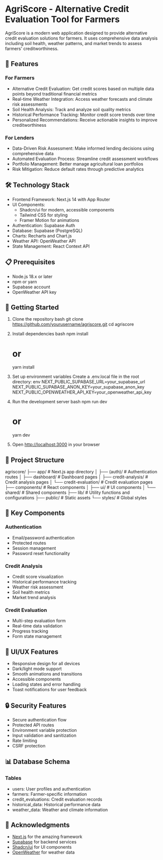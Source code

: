 # AgriScore - Alternative Credit Evaluation Tool for Farmers

AgriScore is a modern web application designed to provide alternative credit evaluation solutions for farmers. It uses comprehensive data analysis including soil health, weather patterns, and market trends to assess farmers' creditworthiness.

## 🌟 Features

### For Farmers
- Alternative Credit Evaluation: Get credit scores based on multiple data points beyond traditional financial metrics
- Real-time Weather Integration: Access weather forecasts and climate risk assessments
- Soil Health Analysis: Track and analyze soil quality metrics
- Historical Performance Tracking: Monitor credit score trends over time
- Personalized Recommendations: Receive actionable insights to improve creditworthiness

### For Lenders
- Data-Driven Risk Assessment: Make informed lending decisions using comprehensive data
- Automated Evaluation Process: Streamline credit assessment workflows
- Portfolio Management: Better manage agricultural loan portfolios
- Risk Mitigation: Reduce default rates through predictive analytics

## 🛠 Technology Stack

- Frontend Framework: Next.js 14 with App Router
- UI Components: 
  - Shadcn/ui for modern, accessible components
  - Tailwind CSS for styling
  - Framer Motion for animations
- Authentication: Supabase Auth
- Database: Supabase (PostgreSQL)
- Charts: Recharts and Chart.js
- Weather API: OpenWeather API
- State Management: React Context API

## 📋 Prerequisites

- Node.js 18.x or later
- npm or yarn
- Supabase account
- OpenWeather API key

## 🚀 Getting Started

1. Clone the repository
   bash
   git clone https://github.com/yourusername/agriscore.git
   cd agriscore
   

2. Install dependencies
   bash
   npm install
   # or
   yarn install
   

3. Set up environment variables
   Create a .env.local file in the root directory:
   env
   NEXT_PUBLIC_SUPABASE_URL=your_supabase_url
   NEXT_PUBLIC_SUPABASE_ANON_KEY=your_supabase_anon_key
   NEXT_PUBLIC_OPENWEATHER_API_KEY=your_openweather_api_key
   

4. Run the development server
   bash
   npm run dev
   # or
   yarn dev
   

5. Open [http://localhost:3000](http://localhost:3000) in your browser

## 📁 Project Structure


agriscore/
├── app/                    # Next.js app directory
│   ├── (auth)/            # Authentication routes
│   ├── dashboard/         # Dashboard pages
│   ├── credit-analysis/   # Credit analysis pages
│   └── credit-evaluation/ # Credit evaluation pages
├── components/            # React components
│   ├── ui/               # UI components
│   └── shared/           # Shared components
├── lib/                   # Utility functions and configurations
├── public/               # Static assets
└── styles/              # Global styles


## 🔑 Key Components

### Authentication
- Email/password authentication
- Protected routes
- Session management
- Password reset functionality

### Credit Analysis
- Credit score visualization
- Historical performance tracking
- Weather risk assessment
- Soil health metrics
- Market trend analysis

### Credit Evaluation
- Multi-step evaluation form
- Real-time data validation
- Progress tracking
- Form state management

## 🎨 UI/UX Features

- Responsive design for all devices
- Dark/light mode support
- Smooth animations and transitions
- Accessible components
- Loading states and error handling
- Toast notifications for user feedback

## 🔒 Security Features

- Secure authentication flow
- Protected API routes
- Environment variable protection
- Input validation and sanitization
- Rate limiting
- CSRF protection

## 📊 Database Schema

### Tables
- users: User profiles and authentication
- farmers: Farmer-specific information
- credit_evaluations: Credit evaluation records
- historical_data: Historical performance data
- weather_data: Weather and climate information




## 🙏 Acknowledgments

- [Next.js](https://nextjs.org/) for the amazing framework
- [Supabase](https://supabase.com/) for backend services
- [Shadcn/ui](https://ui.shadcn.com/) for UI components
- [OpenWeather](https://openweathermap.org/) for weather data
